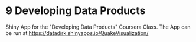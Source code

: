 # 9 Developing Data Products
Shiny App for the "Developing Data Products" Coursera Class.
The App can be run at https://datadirk.shinyapps.io/QuakeVisualization/ 

